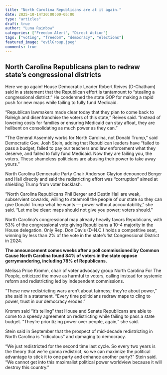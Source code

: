 ```yaml
---
title: "North Carolina Republicans are at it again."
date: 2025-10-14T20:00:00-05:00
type: "articles"
draft: true
author: "Luna Rainbow"
categories: ["Freedom Alert", "Direct Action"]
tags: ["voting", "freedom", "democracy", "elections"]
featured_image: "evilGroup.jpeg"
comments: true
---
```


## North Carolina Republicans plan to redraw state’s congressional districts

Here we go again!
House Democratic Leader Robert Reives (D-Chatham) said in a statement that the Republican effort is tantamount to “stealing a congressional district.” He condemned the state GOP for making a rapid push for new maps while failing to fully fund Medicaid.

“Republican lawmakers made clear today that they plan to come back to Raleigh and disenfranchise the voters of this state,” Reives said. “Instead of lowering costs for families or ensuring Medicaid can stay afloat, they are hellbent on consolidating as much power as they can.”

“The General Assembly works for North Carolina, not Donald Trump,” said Democratic Gov. Josh Stein, adding that Republican leaders have “failed to pass a budget, failed to pay our teachers and law enforcement what they deserve, and failed to fully fund Medicaid. Now they are failing you, the voters. These shameless politicians are abusing their power to take away yours.”

North Carolina Democratic Party Chair Anderson Clayton denounced Berger and Hall directly and said the redistricting effort was “corruption” aimed at shielding Trump from voter backlash.

“North Carolina Republicans Phil Berger and Destin Hall are weak, subservient cowards, willing to steamroll the people of our state so they can give Donald Trump what he wants — power without accountability,” she said. “Let me be clear: maps should not give you power; voters should.”

North Carolina’s congressional map already heavily favors Republicans, with 53% of the congressional vote giving Republicans a 10-4 majority in the House delegation. Only Rep. Don Davis (D-N.C.) holds a competitive seat, winning by less than 2% of the vote in the state’s 1st Congressional District in 2024.

**The announcement comes weeks after a poll commissioned by Common Cause North Carolina found 84% of voters in the state oppose gerrymandering, including 78% of Republicans.**

Melissa Price Kromm, chair of voter advocacy group North Carolina For The People, criticized the move as harmful to voters, calling instead for systemic reform and redistricting led by independent commissions.

“These new redistricting wars aren’t about fairness; they’re about power,” she said in a statement. “Every time politicians redraw maps to cling to power, trust in our democracy erodes.”

Kromm said “it’s telling” that House and Senate Republicans are able to come to a speedy agreement on redistricting while failing to pass a state budget. “They’re prioritizing power over people, again,” she said.

Stein said in September that the prospect of mid-decade redistricting in North Carolina is “ridiculous” and damaging to democracy.

“We just redistricted for the second time last cycle. So every two years is the theory that we’re gonna redistrict, so we can maximize the political advantage to stick it to one party and enhance another party?” Stein said. “We cannot get into this maximalist political power worldview because it will destroy this country.”
